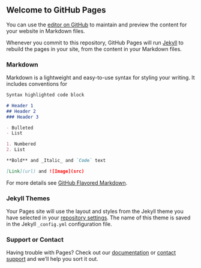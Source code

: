 <head>
               <script src="https://cdn.plot.ly/plotly-latest.min.js"></script>
</head>
<div id="tester" style="width:600px;height:250px;"></div>
<div id="myDiv" style="width:600px;height:250px;"></div>
<div id="myDiv1"></div>
<div id="myDiv2"></div>
<script>
	TESTER = document.getElementById('tester');
	Plotly.newPlot( TESTER, [{
	x: [1, 2, 3, 4, 5],
	y: [1, 2, 4, 8, 16] }], {
	margin: { t: 0 } } );
</script>

<script>
var data = [{
  type: "choroplethmapbox", locations: ["NY", "MA", "VT"], z: [-50, -10, -20],
  geojson: "https://raw.githubusercontent.com/python-visualization/folium/master/examples/data/us-states.json"
}];

var layout = {mapbox: {center: {lon: -74, lat: 43}, zoom: 3.5},
              width: 600, height:400};

var config = {mapboxAccessToken: "pk.eyJ1IjoiZmxvYnJlY2h0IiwiYSI6ImNrODRoaHI0bzE5bWYzdG1zMTZ4NmYxZTUifQ.vrpEIGfPE92RFKgQnYbPxA"};

Plotly.newPlot('myDiv', data, layout, config);
</script>

<script>
Plotly.d3.csv("https://raw.githubusercontent.com/plotly/datasets/master/gapminder_with_codes.csv", function(err, rows){

  function filter_and_unpack(rows, key, year) {
  return rows.filter(row => row['year'] == year).map(row => row[key])
  }

  var frames = []
  var slider_steps = []

  var n = 11;
  var num = 1952;
  for (var i = 0; i <= n; i++) {
    var z = filter_and_unpack(rows, 'lifeExp', num)
    var locations = filter_and_unpack(rows, 'iso_alpha', num)
    frames[i] = {data: [{z: z, locations: locations, text: locations}], name: num}
    slider_steps.push ({
        label: num.toString(),
        method: "animate",
        args: [[num], {
            mode: "immediate",
            transition: {duration: 300},
            frame: {duration: 300}
          }
        ]
      })
    num = num + 5
  }

var data = [{
      type: 'choropleth',
      locationmode: 'world',
      locations: frames[0].data[0].locations,
      z: frames[0].data[0].z,
      text: frames[0].data[0].locations,
      zauto: false,
      zmin: 30,
      zmax: 90

}];
var layout = {
    title: 'World Life Expectency<br>1952 - 2007',
    geo:{
       scope: 'world',
       countrycolor: 'rgb(255, 255, 255)',
       showland: true,
       landcolor: 'rgb(217, 217, 217)',
       showlakes: true,
       lakecolor: 'rgb(255, 255, 255)',
       subunitcolor: 'rgb(255, 255, 255)',
       lonaxis: {},
       lataxis: {}
    },
    updatemenus: [{
      x: 0.1,
      y: 0,
      yanchor: "top",
      xanchor: "right",
      showactive: false,
      direction: "left",
      type: "buttons",
      pad: {"t": 87, "r": 10},
      buttons: [{
        method: "animate",
        args: [null, {
          fromcurrent: true,
          transition: {
            duration: 200,
          },
          frame: {
            duration: 500
          }
        }],
        label: "Play"
      }, {
        method: "animate",
        args: [
          [null],
          {
            mode: "immediate",
            transition: {
              duration: 0
            },
            frame: {
              duration: 0
            }
          }
        ],
        label: "Pause"
      }]
    }],
    sliders: [{
      active: 0,
      steps: slider_steps,
      x: 0.1,
      len: 0.9,
      xanchor: "left",
      y: 0,
      yanchor: "top",
      pad: {t: 50, b: 10},
      currentvalue: {
        visible: true,
        prefix: "Year:",
        xanchor: "right",
        font: {
          size: 20,
          color: "#666"
        }
      },
      transition: {
        duration: 300,
        easing: "cubic-in-out"
      }
    }]
};

Plotly.newPlot('myDiv1', data, layout).then(function() {
    Plotly.addFrames('myDiv1', frames);
  });
})

</script>

<script>
var data = [{
  type: "choroplethmapbox", locations: ["NY", "MA", "VT"], z: [-50, -10, -20],
  geojson: "https://raw.githubusercontent.com/python-visualization/folium/master/examples/data/us-states.json"
}];

var layout = {mapbox: {center: {lon: -74, lat: 43}, zoom: 3.5},
              width: 600, height:400};

var config = {mapboxAccessToken: "pk.eyJ1IjoiZmxvYnJlY2h0IiwiYSI6ImNrODRoaHI0bzE5bWYzdG1zMTZ4NmYxZTUifQ.vrpEIGfPE92RFKgQnYbPxA"};

Plotly.newPlot('myDiv', data, layout, config);
</script>

<script>
Plotly.d3.csv("https://raw.githubusercontent.com/plotly/datasets/master/gapminder_with_codes.csv", function(err, rows){

  function filter_and_unpack(rows, key, year) {
  return rows.filter(row => row['year'] == year).map(row => row[key])
  }

  var frames = []
  var slider_steps = []

  var n = 11;
  var num = 1952;
  for (var i = 0; i <= n; i++) {
    var z = filter_and_unpack(rows, 'lifeExp', num)
    var locations = filter_and_unpack(rows, 'iso_alpha', num)
    frames[i] = {data: [{z: z, locations: locations, text: locations}], name: num}
    slider_steps.push ({
        label: num.toString(),
        method: "animate",
        args: [[num], {
            mode: "immediate",
            transition: {duration: 300},
            frame: {duration: 300}
          }
        ]
      })
    num = num + 5
  }

var data = [{
      type: 'choropleth',
      locationmode: 'world',
      locations: frames[0].data[0].locations,
      z: frames[0].data[0].z,
      text: frames[0].data[0].locations,
      zauto: false,
      zmin: 30,
      zmax: 90

}];
var layout = {
    title: 'World Life Expectency<br>1952 - 2007',
    geo:{
       scope: 'world',
       countrycolor: 'rgb(255, 255, 255)',
       showland: true,
       landcolor: 'rgb(217, 217, 217)',
       showlakes: true,
       lakecolor: 'rgb(255, 255, 255)',
       subunitcolor: 'rgb(255, 255, 255)',
       lonaxis: {},
       lataxis: {}
    },
    updatemenus: [{
      x: 0.1,
      y: 0,
      yanchor: "top",
      xanchor: "right",
      showactive: false,
      direction: "left",
      type: "buttons",
      pad: {"t": 87, "r": 10},
      buttons: [{
        method: "animate",
        args: [null, {
          fromcurrent: true,
          transition: {
            duration: 200,
          },
          frame: {
            duration: 500
          }
        }],
        label: "Play"
      }, {
        method: "animate",
        args: [
          [null],
          {
            mode: "immediate",
            transition: {
              duration: 0
            },
            frame: {
              duration: 0
            }
          }
        ],
        label: "Pause"
      }]
    }],
    sliders: [{
      active: 0,
      steps: slider_steps,
      x: 0.1,
      len: 0.9,
      xanchor: "left",
      y: 0,
      yanchor: "top",
      pad: {t: 50, b: 10},
      currentvalue: {
        visible: true,
        prefix: "Year:",
        xanchor: "right",
        font: {
          size: 20,
          color: "#666"
        }
      },
      transition: {
        duration: 300,
        easing: "cubic-in-out"
      }
    }]
};

Plotly.newPlot('myDiv2', data, layout).then(function() {
    Plotly.addFrames('myDiv2', frames);
  });
})

</script>
## Welcome to GitHub Pages

You can use the [editor on GitHub](https://github.com/flobrec/plotly/edit/master/README.md) to maintain and preview the content for your website in Markdown files.

Whenever you commit to this repository, GitHub Pages will run [Jekyll](https://jekyllrb.com/) to rebuild the pages in your site, from the content in your Markdown files.

### Markdown

Markdown is a lightweight and easy-to-use syntax for styling your writing. It includes conventions for

```markdown
Syntax highlighted code block

# Header 1
## Header 2
### Header 3

- Bulleted
- List

1. Numbered
2. List

**Bold** and _Italic_ and `Code` text

[Link](url) and ![Image](src)
```

For more details see [GitHub Flavored Markdown](https://guides.github.com/features/mastering-markdown/).

### Jekyll Themes

Your Pages site will use the layout and styles from the Jekyll theme you have selected in your [repository settings](https://github.com/flobrec/plotly/settings). The name of this theme is saved in the Jekyll `_config.yml` configuration file.

### Support or Contact

Having trouble with Pages? Check out our [documentation](https://help.github.com/categories/github-pages-basics/) or [contact support](https://github.com/contact) and we’ll help you sort it out.

